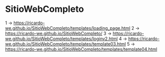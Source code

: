 # SitioWebCompleto
1 -> https://ricardo-we.github.io/SitioWebCompleto/templates/loading_page.html
2 -> https://ricardo-we.github.io/SitioWebCompleto/
3 -> https://ricardo-we.github.io/SitioWebCompleto/templates/loginv2.html
4 -> https://ricardo-we.github.io/SitioWebCompleto/templates/template03.html
5 -> https://ricardo-we.github.io/SitioWebCompleto/templates/template04.html
